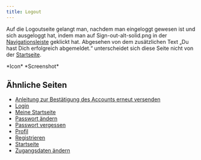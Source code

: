 ```yaml
---
title: Logout
---
```

Auf die Logoutseite gelangt man, nachdem man eingeloggt gewesen ist und sich ausgeloggt hat, indem man auf Sign-out-alt-solid.png in der [Navigationsleiste](nav-bar.md) geklickt hat. Abgesehen von dem zusätzlichen Text „Du hast Dich erfolgreich abgemeldet.“ unterscheidet sich diese Seite nicht von der [Startseite](home-page.md).

\*Icon\*
\*Screenshot\*

## Ähnliche Seiten
* [Anleitung zur Bestätigung des Accounts erneut versenden](activate-account.md)
* [Login](login.md)
* [Meine Startseite](my-home-page.md)
* [Passwort ändern](change-password.md)
* [Passwort vergessen](password-forgotten.md)
* [Profil](profile.md)
* [Registrieren](registration.md)
* [Startseite](home-page.md)
* [Zugangsdaten ändern](change-login-data.md)
